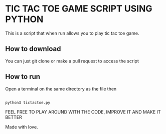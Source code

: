 # TIC TAC TOE GAME SCRIPT USING PYTHON

This is a script that when run allows you to play tic tac toe game.

## How to download

You can just git clone or make a pull request to access the script

## How to run

Open a terminal on the same directory as the file then

##

`python3 tictactoe.py`

FEEL FREE TO PLAY AROUND WITH THE CODE, IMPROVE IT AND MAKE IT BETTER

Made with love.
